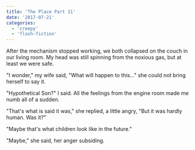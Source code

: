 ```yaml
---
title: 'The Place Part 11'
date: '2017-07-21'
categories:
  - 'creepy'
  - 'flash-fiction'
---
```


After the mechanism stopped working, we both collapsed on the couch in our
living room. My head was still spinning from the noxious gas, but at least we
were safe.

"I wonder," my wife said, "What will happen to this..." she could not bring
herself to say it.

"Hypothetical Son?" I said. All the feelings from the engine room made me numb
all of a sudden.

"That's what is said it was," she replied, a little angry, "But it was hardly
human. Was it?"

"Maybe that's what children look like in the future."

"Maybe," she said, her anger subsiding.
